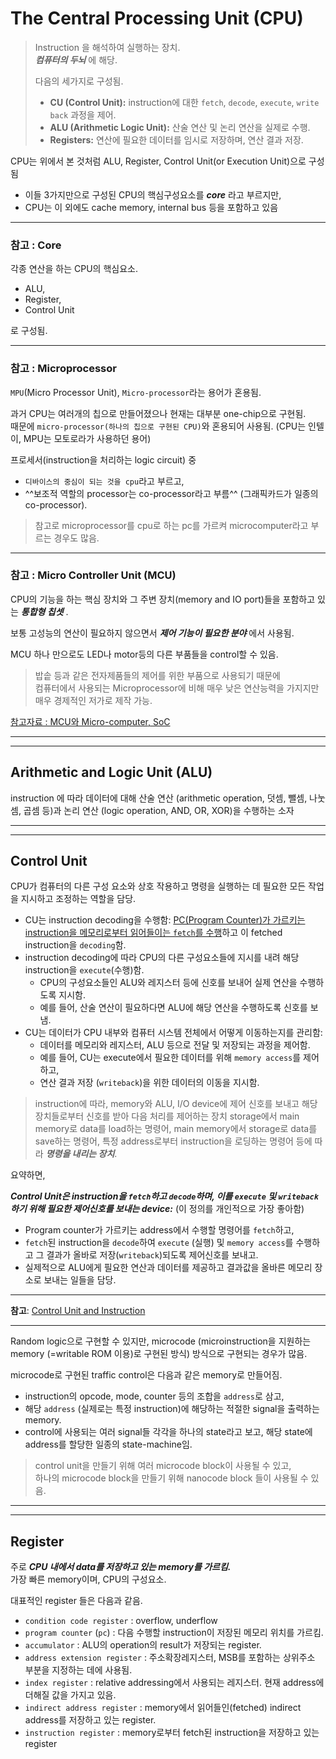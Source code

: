 # The Central Processing Unit (CPU)

> Instruction 을 해석하여 실행하는 장치.  
> ***컴퓨터의 두뇌*** 에 해당.
>
> 다음의 세가지로 구성됨.
>
> * **CU (Control Unit):** instruction에 대한 `fetch`, `decode`, `execute`, `write back` 과정을 제어.
> * **ALU (Arithmetic Logic Unit):** 산술 연산 및 논리 연산을 실제로 수행.
> * **Registers:** 연산에 필요한 데이터를 임시로 저장하며, 연산 결과 저장.

CPU는 위에서 본 것처럼 ALU, Register, Control Unit(or Execution Unit)으로 구성됨  

* 이들 3가지만으로 구성된 CPU의 핵심구성요소를 ***core*** 라고 부르지만, 
* CPU는 이 외에도 cache memory, internal bus 등을 포함하고 있음

---

### 참고 : Core

각종 연산을 하는 CPU의 핵심요소.  

* ALU, 
* Register, 
* Control Unit

로 구성됨.

---

### 참고 : Microprocessor

`MPU`(Micro Processor Unit), `Micro-processor`라는 용어가 혼용됨.

과거 CPU는 여러개의 칩으로 만들어졌으나 현재는 대부분 one-chip으로 구현됨.  
때문에 `micro-processor(하나의 칩으로 구현된 CPU)`와 혼용되어 사용됨. (CPU는 인텔이, MPU는 모토로라가 사용하던 용어)

프로세서(instruction을 처리하는 logic circuit) 중 

* `디바이스의 중심이 되는 것을 cpu`라고 부르고, 
* ^^보조적 역할의 processor는 co-processor라고 부름^^ (그래픽카드가 일종의 co-processor).

> 참고로 microprocessor를 cpu로 하는 pc를 가르켜 microcomputer라고 부르는 경우도 많음.

---

### 참고 : Micro Controller Unit (MCU)

CPU의 기능을 하는 핵심 장치와 그 주변 장치(memory and IO port)들을 포함하고 있는 ***통합형 칩셋*** . 

보통 고성능의 연산이 필요하지 않으면서 ***제어 기능이 필요한 분야*** 에서 사용됨.

MCU 하나 만으로도 LED나 motor등의 다른 부품들을 control할 수 있음.

> 밥솥 등과 같은 전자제품들의 제어를 위한 부품으로 사용되기 때문에  
> 컴퓨터에서 사용되는 Microprocessor에 비해 매우 낮은 연산능력을 가지지만  
> 매우 경제적인 저가로 제작 가능.

[참고자료 : MCU와 Micro-computer, SoC](https://dsaint31.tistory.com/entry/CE-Micro-Controller-Unit-MCU-and-Micro-computer)

---

---

## Arithmetic and Logic Unit (ALU)

instruction 에 따라 데이터에 대해 산술 연산 (arithmetic operation, 덧셈, 뺄셈, 나눗셈, 곱셈 등)과 논리 연산 (logic operation, AND, OR, XOR)을 수행하는 소자


---

---

## Control Unit

CPU가 컴퓨터의 다른 구성 요소와 상호 작용하고 명령을 실행하는 데 필요한 모든 작업을 지시하고 조정하는 역할을 담당.

* CU는 instruction decoding을 수행함: <u>PC(Program Counter)가 가르키는 instruction을 메모리로부터 읽어들이는 `fetch`를 수행</u>하고 이 fetched instruction을 `decoding`함.
* instruction decoding에 따라 CPU의 다른 구성요소들에 지시를 내려 해당 instruction을 `execute`(수행)함.
    * CPU의 구성요소들인 ALU와 레지스터 등에 신호를 보내어 실제 연산을 수행하도록 지시함.
    * 예를 들어, 산술 연산이 필요하다면 ALU에 해당 연산을 수행하도록 신호를 보냄.
* CU는 데이터가 CPU 내부와 컴퓨터 시스템 전체에서 어떻게 이동하는지를 관리함: 
    * 데이터를 메모리와 레지스터, ALU 등으로 전달 및 저장되는 과정을 제어함.
    * 예를 들어, CU는 execute에서 필요한 데이터를 위해 `memory access`를 제어하고,
    * 연산 결과 저장 (`writeback`)을 위한 데이터의 이동을 지시함.

> instruction에 따라, memory와 ALU, I/O device에 제어 신호를 보내고 해당 장치들로부터 신호를 받아 다음 처리를 제어하는 장치
> storage에서 main memory로 data를 load하는 명령어, main memory에서 storage로 data를 save하는 명령어, 특정 address로부터 instruction을 로딩하는 명령어 등에 따라 ***명령을 내리는 장치***.

요약하면,  

***Control Unit은 instruction을 `fetch`하고 `decode`하며, 이를 `execute` 및 `writeback`하기 위해 필요한 제어신호를 보내는 device:*** (이 정의를 개인적으로 가장 좋아함)

* Program counter가 가르키는 address에서 수행할 명령어를 `fetch`하고,
* `fetch`된 instruction을 `decode`하여 `execute` (실행) 및 `memory access`를 수행하고 그 결과가 올바로 저장(`writeback`)되도록 제어신호를 보내고.
* 실제적으로 ALU에게 필요한 연산과 데이터를 제공하고 결과값을 올바른 메모리 장소로 보내는 일들을 담당.

---

**참고**: [Control Unit and Instruction](http://dsaint31.tistory.com/414)

---

Random logic으로 구현할 수 있지만, microcode (microinstruction을 지원하는 memory (=writable ROM 이용)로 구현된 방식) 방식으로 구현되는 경우가 많음.

microcode로 구현된 traffic control은 다음과 같은 memory로 만들어짐.

* instruction의 opcode, mode, counter 등의 조합을 `address`로 삼고,
* 해당 `address` (실제로는 특정 instruction)에 해당하는 적절한 signal을 출력하는 memory.
* control에 사용되는 여러 signal들 각각을 하나의 state라고 보고, 해당 state에 address를 할당한 일종의 state-machine임.

> control unit을 만들기 위해 여러 microcode block이 사용될 수 있고,  
> 하나의 microcode block을 만들기 위해 nanocode block 들이 사용될 수 있음. 

---

---

## Register

주로 ***CPU 내에서 data를 저장하고 있는 memory를 가르킴.***  
가장 빠른 memory이며, CPU의 구성요소.

대표적인 register 들은 다음과 같음.

* `condition code register` : overflow, underflow
* `program counter` (`pc`) : 다음 수행할 instruction이 저장된 메모리 위치를 가르킴.
* `accumulator` : ALU의 operation의 result가 저장되는 register.
* `address extension register` : 주소확장레지스터, MSB를 포함하는 상위주소 부분을 지정하는 데에 사용됨.
* `index register` : relative addressing에서 사용되는 레지스터. 현재 address에 더해질 값을 가지고 있음.
* `indirect address register` : memory에서 읽어들인(fetched) indirect address를 저장하고 있는 register.
* `instruction register` : memory로부터 fetch된 instruction을 저장하고 있는 register
